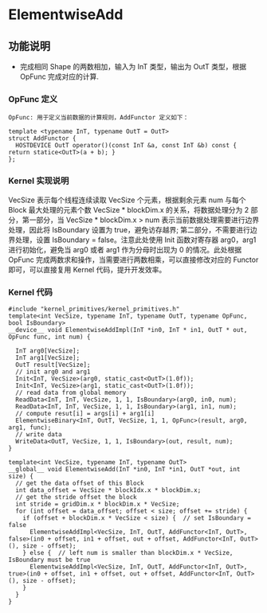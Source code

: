 # ElementwiseAdd
## 功能说明
+ 完成相同 Shape 的两数相加，输入为 InT 类型，输出为 OutT 类型，根据 OpFunc 完成对应的计算.

### OpFunc 定义

```
OpFunc: 用于定义当前数据的计算规则，AddFunctor 定义如下：

template <typename InT, typename OutT = OutT>
struct AddFunctor {
  HOSTDEVICE OutT operator()(const InT &a, const InT &b) const { return statice<OutT>(a + b); }
};

```
### Kernel 实现说明

VecSize 表示每个线程连续读取 VecSize 个元素，根据剩余元素 num 与每个 Block 最大处理的元素个数 VecSize * blockDim.x 的关系，将数据处理分为 2 部分，第一部分，当 VecSize * blockDim.x > num 表示当前数据处理需要进行边界处理，因此将 IsBoundary 设置为 true，避免访存越界; 第二部分，不需要进行边界处理，设置 IsBoundary = false。注意此处使用 Init 函数对寄存器 arg0，arg1 进行初始化，避免当 arg0 或者 arg1 作为分母时出现为 0 的情况。此处根据 OpFunc 完成两数求和操作，当需要进行两数相乘，可以直接修改对应的 Functor 即可，可以直接复用 Kernel 代码，提升开发效率。

### Kernel 代码

```
#include "kernel_primitives/kernel_primitives.h"
template<int VecSize, typename InT, typename OutT, typename OpFunc, bool IsBoundary>
__device__ void ElementwiseAddImpl(InT *in0, InT * in1, OutT * out, OpFunc func, int num) {

  InT arg0[VecSize];
  InT arg1[VecSize];
  OutT result[VecSize];
  // init arg0 and arg1
  Init<InT, VecSize>(arg0, static_cast<OutT>(1.0f));
  Init<InT, VecSize>(arg1, static_cast<OutT>(1.0f));
  // read data from global memory
  ReadData<InT, InT, VecSize, 1, 1, IsBoundary>(arg0, in0, num);
  ReadData<InT, InT, VecSize, 1, 1, IsBoundary>(arg1, in1, num);
  // compute resut[i] = args[i] + arg1[i]
  ElementwiseBinary<InT, OutT, VecSize, 1, 1, OpFunc>(result, arg0, arg1, func);
  // write data
  WriteData<OutT, VecSize, 1, 1, IsBoundary>(out, result, num);
}

template<int VecSize, typename InT, typename OutT>
__global__ void ElementwiseAdd(InT *in0, InT *in1, OutT *out, int size) {
  // get the data offset of this Block
  int data_offset = VecSize * blockIdx.x * blockDim.x;
  // get the stride offset the block
  int stride = gridDim.x * blockDim.x * VecSize;
  for (int offset = data_offset; offset < size; offset += stride) {
    if (offset + blockDim.x * VecSize < size) {  // set IsBoundary = false
      ElementwiseAddImpl<VecSize, InT, OutT, AddFunctor<InT, OutT>, false>(in0 + offset, in1 + offset, out + offset, AddFunctor<InT, OutT>(), size - offset);
    } else {  // left num is smaller than blockDim.x * VecSize, IsBoundary must be true
      ElementwiseAddImpl<VecSize, InT, OutT, AddFunctor<InT, OutT>, true>(in0 + offset, in1 + offset, out + offset, AddFunctor<InT, OutT>(), size - offset);
    }
  }
}

```
